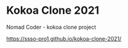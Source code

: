 # Kokoa Clone 2021

Nomad Coder - kokoa clone project

https://ssso-pro1.github.io/kokoa-clone-2021/
